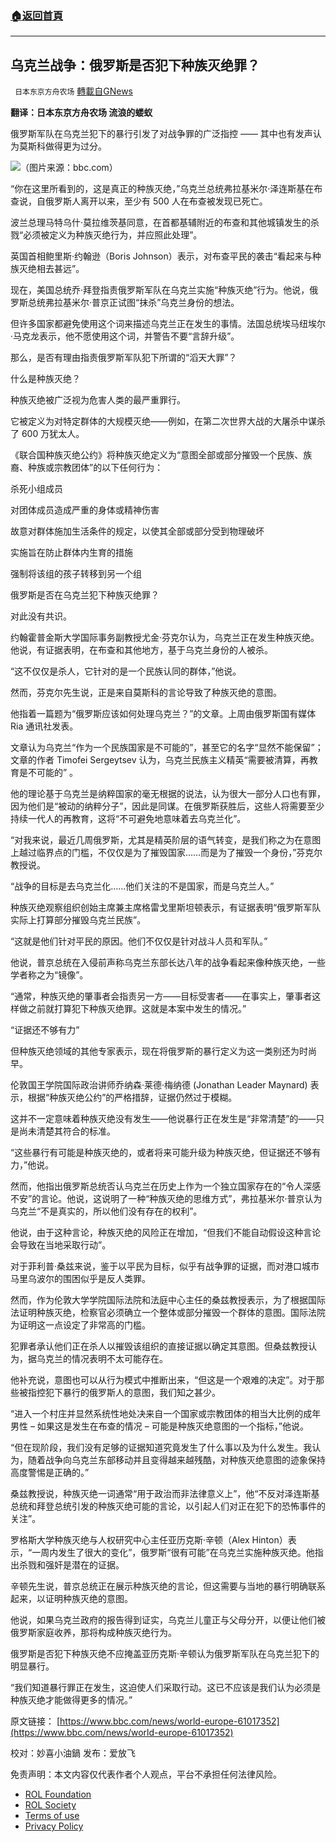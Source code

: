 ###  [:house:返回首頁](https://github.com/ourhimalayas/txt)
---


## 乌克兰战争：俄罗斯是否犯下种族灭绝罪？
` 日本东京方舟农场` [轉載自GNews](https://gnews.org/zh-hans/2403658/)

**翻译：日本东京方舟农场  流浪的蝼蚁**

俄罗斯军队在乌克兰犯下的暴行引发了对战争罪的广泛指控 —— 其中也有发声认为莫斯科做得更为过分。

![](https://assets.gnews.org/wp-content/uploads/2022/04/1-242.png)（图片来源：bbc.com）

“你在这里所看到的，这是真正的种族灭绝，”乌克兰总统弗拉基米尔·泽连斯基在布查说，自俄罗斯人离开以来，至少有 500 人在布查被发现已死亡。

波兰总理马特乌什·莫拉维茨基同意，在首都基辅附近的布查和其他城镇发生的杀戮“必须被定义为种族灭绝行为，并应照此处理”。

英国首相鲍里斯·约翰逊（Boris Johnson）表示，对布查平民的袭击“看起来与种族灭绝相去甚远”。

现在，美国总统乔·拜登指责俄罗斯军队在乌克兰实施“种族灭绝”行为。他说，俄罗斯总统弗拉基米尔·普京正试图“抹杀”乌克兰身份的想法。

但许多国家都避免使用这个词来描述乌克兰正在发生的事情。法国总统埃马纽埃尔·马克龙表示，他不愿使用这个词，并警告不要“言辞升级”。

那么，是否有理由指责俄罗斯军队犯下所谓的“滔天大罪”？

什么是种族灭绝？

种族灭绝被广泛视为危害人类的最严重罪行。

它被定义为对特定群体的大规模灭绝——例如，在第二次世界大战的大屠杀中谋杀了 600 万犹太人。

《联合国种族灭绝公约》将种族灭绝定义为“意图全部或部分摧毁一个民族、族裔、种族或宗教团体”的以下任何行为：

杀死小组成员

对团体成员造成严重的身体或精神伤害

故意对群体施加生活条件的规定，以使其全部或部分受到物理破坏

实施旨在防止群体内生育的措施

强制将该组的孩子转移到另一个组

俄罗斯是否在乌克兰犯下种族灭绝罪？

对此没有共识。

约翰霍普金斯大学国际事务副教授尤金·芬克尔认为，乌克兰正在发生种族灭绝。他说，有证据表明，在布查和其他地方，基于乌克兰身份的人被杀。

“这不仅仅是杀人，它针对的是一个民族认同的群体，”他说。

然而，芬克尔先生说，正是来自莫斯科的言论导致了种族灭绝的意图。

他指着一篇题为“俄罗斯应该如何处理乌克兰？”的文章。上周由俄罗斯国有媒体 Ria 通讯社发表。

文章认为乌克兰“作为一个民族国家是不可能的”，甚至它的名字“显然不能保留”；文章的作者 Timofei Sergeytsev 认为，乌克兰民族主义精英“需要被清算，再教育是不可能的” 。

他的理论基于乌克兰是纳粹国家的毫无根据的说法，认为很大一部分人口也有罪，因为他们是“被动的纳粹分子”，因此是同谋。在俄罗斯获胜后，这些人将需要至少持续一代人的再教育，这将“不可避免地意味着去乌克兰化”。

“对我来说，最近几周俄罗斯，尤其是精英阶层的语气转变，是我们称之为在意图上越过临界点的门槛，不仅仅是为了摧毁国家……而是为了摧毁一个身份，”芬克尔教授说。

“战争的目标是去乌克兰化……他们关注的不是国家，而是乌克兰人。”

种族灭绝观察组织创始主席兼主席格雷戈里斯坦顿表示，有证据表明“俄罗斯军队实际上打算部分摧毁乌克兰民族”。

“这就是他们针对平民的原因。他们不仅仅是针对战斗人员和军队。”

他说，普京总统在入侵前声称乌克兰东部长达八年的战争看起来像种族灭绝，一些学者称之为“镜像”。

“通常，种族灭绝的肇事者会指责另一方——目标受害者——在事实上，肇事者这样做之前就打算犯下种族灭绝罪。这就是本案中发生的情况。”

“证据还不够有力”

但种族灭绝领域的其他专家表示，现在将俄罗斯的暴行定义为这一类别还为时尚早。

伦敦国王学院国际政治讲师乔纳森·莱德·梅纳德 (Jonathan Leader Maynard) 表示，根据“种族灭绝公约”的严格措辞，证据仍然过于模糊。

这并不一定意味着种族灭绝没有发生——他说暴行正在发生是“非常清楚”的——只是尚未清楚其符合的标准。

“这些暴行有可能是种族灭绝的，或者将来可能升级为种族灭绝，但证据还不够有力，”他说。

然而，他指出俄罗斯总统否认乌克兰在历史上作为一个独立国家存在的“令人深感不安”的言论。他说，这说明了一种“种族灭绝的思维方式”，弗拉基米尔·普京认为乌克兰“不是真实的，所以他们没有存在的权利”。

他说，由于这种言论，种族灭绝的风险正在增加，“但我们不能自动假设这种言论会导致在当地采取行动”。

对于菲利普·桑兹来说，鉴于以平民为目标，似乎有战争罪的证据，而对港口城市马里乌波尔的围困似乎是反人类罪。

然而，作为伦敦大学学院国际法院和法庭中心主任的桑兹教授表示，为了根据国际法证明种族灭绝，检察官必须确立一个整体或部分摧毁一个群体的意图。国际法院为证明这一点设定了非常高的门槛。

犯罪者承认他们正在杀人以摧毁该组织的直接证据以确定其意图。但桑兹教授认为，据乌克兰的情况表明不太可能存在。

他补充说，意图也可以从行为模式中推断出来，“但这是一个艰难的决定”。对于那些被指控犯下暴行的俄罗斯人的意图，我们知之甚少。

“进入一个村庄并显然系统性地处决来自一个国家或宗教团体的相当大比例的成年男性 – 如果这是发生在布查的情况 – 可能是种族灭绝意图的一个指标，”他说。

“但在现阶段，我们没有足够的证据知道究竟发生了什么事以及为什么发生。我认为，随着战争向乌克兰东部移动并且变得越来越残酷，对种族灭绝意图的迹象保持高度警惕是正确的。”

桑兹教授说，种族灭绝一词通常“用于政治而非法律意义上”，他“不反对泽连斯基总统和拜登总统引发的种族灭绝可能的言论，以引起人们对正在犯下的恐怖事件的关注”。

罗格斯大学种族灭绝与人权研究中心主任亚历克斯·辛顿（Alex Hinton）表示，“一周内发生了很大的变化”，俄罗斯“很有可能”在乌克兰实施种族灭绝。他指出杀戮和强奸是潜在的证据。

辛顿先生说，普京总统正在展示种族灭绝的言论，但这需要与当地的暴行明确联系起来，以证明种族灭绝的意图。

他说，如果乌克兰政府的报告得到证实，乌克兰儿童正与父母分开，以便让他们被俄罗斯家庭收养，那将构成种族灭绝行为。

俄罗斯是否犯下种族灭绝不应掩盖亚历克斯·辛顿认为俄罗斯军队在乌克兰犯下的明显暴行。

“我们知道暴行罪正在发生，这迫使人们采取行动。这已不应该是我们认为必须是种族灭绝才能做得更多的情况。”

原文链接：
[https://www.bbc.com/news/world-europe-61017352](https://www.bbc.com/news/world-europe-61017352)

校对：妙喜小油鍋
发布：爱放飞

 

免责声明：本文内容仅代表作者个人观点，平台不承担任何法律风险。

- [ROL Foundation](https://rolfoundation.org/)
- [ROL Society](https://rolsociety.org/)
- [Terms of use](https://gnews.org/terms-of-use-3/)
- [Privacy Policy](https://gnews.org/privacy-policy/)
